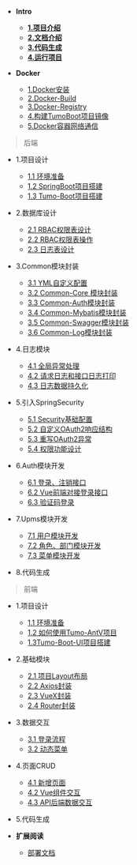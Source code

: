 - **Intro**
  - **[1.项目介绍](docs/intro/1.intro.md)**
  - **[2.文档介绍](docs/intro/2.docs-introduce.md)**
  - **[3.代码生成](docs/intro/3.generate.md)**
  - **[4.运行项目](docs/intro/4.run.md)**

- **Docker** 
  - [1.Docker安装](docs/docker/1.docker-install.md)
  - [2.Docker-Build](docs/docker/2.docker-build.md)
  - [3.Docker-Registry](docs/docker/3.docker-registry.md)
  - [4.构建TumoBoot项目镜像](docs/docker/4.build-tumo-boot.md)
  - [5.Docker容器网络通信](docs/docker/5.docker-container-net.md)  

> 后端

- 1.项目设计
  - [1.1 环境准备](docs/api/1.design/1.1environment.md)
  - [1.2 SpringBoot项目搭建](docs/api/1.design/1.2create-springboot.md)
  - [1.3 Tumo-Boot项目搭建](docs/api/1.design/1.3init-tumo-boot.md)
  
- 2.数据库设计
  - [2.1 RBAC权限表设计](docs/api/2.db/2.1rbac-design.md)
  - [2.2 RBAC权限表操作](docs/api/2.db/2.2rbac-write.md)
  - [2.3 日志表设计](docs/api/2.db/2.3log-design.md)
  
- 3.Common模块封装
  - [3.1 YML自定义配置](docs/api/3.module-common/3.1yml.md)
  - [3.2 Common-Core 模块封装](docs/api/3.module-common/3.2commmon-core.md)
  - [3.3 Common-Auth模块封装](docs/api/3.module-common/3.3common-auth.md)
  - [3.4 Common-Mybatis模块封装](docs/api/3.module-common/3.4common-mybatis.md)
  - [3.5 Common-Swagger模块封装](docs/api/3.module-common/3.5common-swagger.md)
  - [3.6 Common-Log模块封装](docs/api/3.module-common/3.6common-log.md)
  
- 4.日志模块
  - [4.1 全局异常处理](docs/api/4.module-log/4.1global-exception.md)
  - [4.2 请求日志和接口日志打印](docs/api/4.module-log/4.2print-log.md)
  - [4.3 日志数据持久化](docs/api/4.module-log/4.3log-db.md)
  
- 5.引入SpringSecurity
  - [5.1 Security基础配置](docs/api/5.module-security/5.1security-base.md)
  - [5.2 自定义OAuth2响应结构](docs/api/5.module-security/5.2rewrite-oauth-res.md)
  - [5.3 重写OAuth2异常](docs/api/5.module-security/5.3rewrite-oauth-error.md)
  - [5.4 权限功能设计](docs/api/5.module-security/5.4security-design.md)
  
- 6.Auth模块开发
  - [6.1 登录、注销接口](docs/api/6.module-auth/6.1api-login.md)
  - [6.2 Vue前端对接登录接口](docs/api/6.module-auth/6.2api-login-res.md)
  - [6.3 验证码登录](docs/api/6.module-auth/6.3auth-captcha.md)
  
- 7.Upms模块开发
  - [7.1 用户模块开发](docs/api/7.module-upms/7.1user-dev.md)
  - [7.2 角色、部门模块开发](docs/api/7.module-upms/7.2role-dev.md)
  - [7.3 菜单模块开发](docs/api/7.module-upms/7.3menu-dev.md)
  
* 8.代码生成
  

  
> 前端

- 1.项目设计
  - [1.1 环境准备](docs/app/1.design/1.1environment.md)
  - [1.2 如何使用Tumo-AntV项目](docs/app/1.design/1.2use-tumo-antv.md)
  - [1.3Tumo-Boot-UI项目搭建](docs/app/1.design/1.3init-tumo-boot-ui.md)
  
- 2.基础模块
  - [2.1 项目Layout布局](docs/app/2.base/2.1layout.md)
  - [2.2 Axios封装](docs/app/2.base/2.2axios-package.md)
  - [2.3 VueX封装](docs/app/2.base/2.3vuex-package.md)
  - [2.4 Router封装](docs/app/2.base/2.4router-package.md)

- 3.数据交互
  - [3.1 登录流程](docs/app/3.request/3.1request-login.md)
  - [3.2 动态菜单](docs/app/3.request/3.2request-menu.md)

- 4.页面CRUD
  - [4.1 新增页面](docs/app/4.crud/4.1new-page.md)
  - [4.2 Vue组件交互](docs/app/4.crud/4.2page-components.md)
  - [4.3 API后端数据交互](docs/app/4.crud/4.3page-api.md)
  
- 5.代码生成


- **扩展阅读**
  - [部署文档](docs/other/deploy.md)

